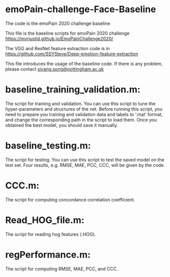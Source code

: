 # emoPain-challenge-Face-Baseline
The code is the emoPain 2020 challenge baseline

This file is the baseline scripts for emoPain 2020 challenge 
https://mvrjustid.github.io/EmoPainChallenge2020/

The VGG and ResNet feature extraction code is in https://github.com/SSYSteve/Deep-emotion-feature-extraction 

This file introduces the usage of the baseline code. If there is any problem, please contact siyang.song@nottingham.ac.uk

# baseline_training_validation.m: 
The script for training and validation. You can use this script to tune the hyper-parameters and structures of the net. Before running this script, you need to prepare you training and validation data and labels to ‘.mat’ format, and change the corresponding path in the script to load them. Once you obtained the best model, you should save it manually.

# baseline_testing.m: 
The script for testing. You can use this script to test the saved model on the test set. Four results, e.g. RMSE, MAE, PCC, CCC, will be given by the code.

# CCC.m: 
The script for computing concordance correlation coefficient.

# Read_HOG_file.m: 
The script for reading hog features (.HOG).

# regPerformance.m: 
The script for computing RMSE, MAE, PCC, and CCC.

